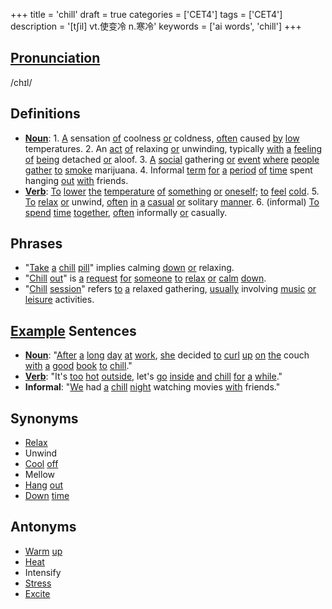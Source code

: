 +++
title = 'chill'
draft = true
categories = ['CET4']
tags = ['CET4']
description = '[t∫il] vt.使变冷 n.寒冷'
keywords = ['ai words', 'chill']
+++

## [Pronunciation](/en/post/pronunciation/)
/chɪl/

## Definitions
- **[Noun](/en/post/noun/)**: 1. [A](/en/post/a/) sensation [of](/en/post/of/) coolness [or](/en/post/or/) coldness, [often](/en/post/often/) caused [by](/en/post/by/) [low](/en/post/low/) temperatures. 2. An [act](/en/post/act/) [of](/en/post/of/) relaxing [or](/en/post/or/) unwinding, typically [with](/en/post/with/) [a](/en/post/a/) [feeling](/en/post/feeling/) [of](/en/post/of/) [being](/en/post/being/) detached [or](/en/post/or/) aloof. 3. [A](/en/post/a/) [social](/en/post/social/) gathering [or](/en/post/or/) [event](/en/post/event/) [where](/en/post/where/) [people](/en/post/people/) [gather](/en/post/gather/) [to](/en/post/to/) [smoke](/en/post/smoke/) marijuana. 4. Informal [term](/en/post/term/) [for](/en/post/for/) [a](/en/post/a/) [period](/en/post/period/) [of](/en/post/of/) [time](/en/post/time/) spent hanging [out](/en/post/out/) [with](/en/post/with/) friends.
- **[Verb](/en/post/verb/)**: [To](/en/post/to/) [lower](/en/post/lower/) [the](/en/post/the/) [temperature](/en/post/temperature/) [of](/en/post/of/) [something](/en/post/something/) [or](/en/post/or/) [oneself](/en/post/oneself/); [to](/en/post/to/) [feel](/en/post/feel/) [cold](/en/post/cold/). 5. [To](/en/post/to/) [relax](/en/post/relax/) [or](/en/post/or/) unwind, [often](/en/post/often/) [in](/en/post/in/) [a](/en/post/a/) [casual](/en/post/casual/) [or](/en/post/or/) solitary [manner](/en/post/manner/). 6. (informal) [To](/en/post/to/) [spend](/en/post/spend/) [time](/en/post/time/) [together](/en/post/together/), [often](/en/post/often/) informally [or](/en/post/or/) casually.

## Phrases
- "[Take](/en/post/take/) [a](/en/post/a/) [chill](/en/post/chill/) [pill](/en/post/pill/)" implies calming [down](/en/post/down/) [or](/en/post/or/) relaxing.
- "[Chill](/en/post/chill/) [out](/en/post/out/)" is [a](/en/post/a/) [request](/en/post/request/) [for](/en/post/for/) [someone](/en/post/someone/) [to](/en/post/to/) [relax](/en/post/relax/) [or](/en/post/or/) [calm](/en/post/calm/) [down](/en/post/down/).
- "[Chill](/en/post/chill/) [session](/en/post/session/)" refers [to](/en/post/to/) [a](/en/post/a/) relaxed gathering, [usually](/en/post/usually/) involving [music](/en/post/music/) [or](/en/post/or/) [leisure](/en/post/leisure/) activities.

## [Example](/en/post/example/) Sentences
- **[Noun](/en/post/noun/)**: "[After](/en/post/after/) [a](/en/post/a/) [long](/en/post/long/) [day](/en/post/day/) [at](/en/post/at/) [work](/en/post/work/), [she](/en/post/she/) decided [to](/en/post/to/) [curl](/en/post/curl/) [up](/en/post/up/) [on](/en/post/on/) [the](/en/post/the/) couch [with](/en/post/with/) [a](/en/post/a/) [good](/en/post/good/) [book](/en/post/book/) [to](/en/post/to/) [chill](/en/post/chill/)."
- **[Verb](/en/post/verb/)**: "It's [too](/en/post/too/) [hot](/en/post/hot/) [outside](/en/post/outside/), let's [go](/en/post/go/) [inside](/en/post/inside/) [and](/en/post/and/) [chill](/en/post/chill/) [for](/en/post/for/) [a](/en/post/a/) [while](/en/post/while/)."
- **Informal**: "[We](/en/post/we/) had [a](/en/post/a/) [chill](/en/post/chill/) [night](/en/post/night/) watching movies [with](/en/post/with/) friends."

## Synonyms
- [Relax](/en/post/relax/)
- Unwind
- [Cool](/en/post/cool/) [off](/en/post/off/)
- Mellow
- [Hang](/en/post/hang/) [out](/en/post/out/)
- [Down](/en/post/down/) [time](/en/post/time/)

## Antonyms
- [Warm](/en/post/warm/) [up](/en/post/up/)
- [Heat](/en/post/heat/)
- Intensify
- [Stress](/en/post/stress/)
- [Excite](/en/post/excite/)
